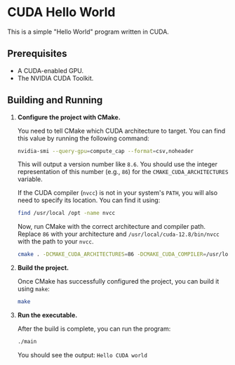 # CUDA Hello World

This is a simple "Hello World" program written in CUDA.

## Prerequisites

*   A CUDA-enabled GPU.
*   The NVIDIA CUDA Toolkit.

## Building and Running

1.  **Configure the project with CMake.**

    You need to tell CMake which CUDA architecture to target. You can find this value by running the following command:

    ```bash
    nvidia-smi --query-gpu=compute_cap --format=csv,noheader
    ```

    This will output a version number like `8.6`. You should use the integer representation of this number (e.g., `86`) for the `CMAKE_CUDA_ARCHITECTURES` variable.

    If the CUDA compiler (`nvcc`) is not in your system's `PATH`, you will also need to specify its location. You can find it using:
    ```bash
    find /usr/local /opt -name nvcc
    ```

    Now, run CMake with the correct architecture and compiler path. Replace `86` with your architecture and `/usr/local/cuda-12.8/bin/nvcc` with the path to your `nvcc`.

    ```bash
    cmake . -DCMAKE_CUDA_ARCHITECTURES=86 -DCMAKE_CUDA_COMPILER=/usr/local/cuda-12.8/bin/nvcc
    ```

2.  **Build the project.**

    Once CMake has successfully configured the project, you can build it using `make`:

    ```bash
    make
    ```

3.  **Run the executable.**

    After the build is complete, you can run the program:

    ```bash
    ./main
    ```

    You should see the output: `Hello CUDA world`
